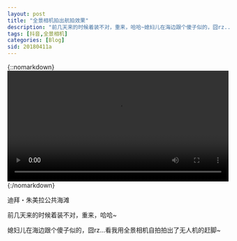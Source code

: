 ```yaml
---
layout: post
title: "全景相机拍出航拍效果"
description: "前几天来的时候着装不对，重来，哈哈~媳妇儿在海边跟个傻子似的，囧rz...看我用全景相机自拍拍出了无人机的赶脚~"
tags: [抖音,全景相机]
categories: [Blog]
sid: 20180411a
---
```


{::nomarkdown}
<video width=500 class="my-video" src="http://yorry.cn/video/fcbd9a334b494f4a9091919c09504765.MP4" controls="controls">您的浏览器不支持 video 标签。</video>
{:/nomarkdown}

迪拜・朱美拉公共海滩

前几天来的时候着装不对，重来，哈哈~

媳妇儿在海边跟个傻子似的，囧rz...看我用全景相机自拍拍出了无人机的赶脚~